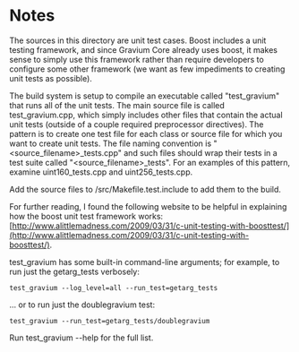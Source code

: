 # Notes
The sources in this directory are unit test cases.  Boost includes a
unit testing framework, and since Gravium Core already uses boost, it makes
sense to simply use this framework rather than require developers to
configure some other framework (we want as few impediments to creating
unit tests as possible).

The build system is setup to compile an executable called "test_gravium"
that runs all of the unit tests.  The main source file is called
test_gravium.cpp, which simply includes other files that contain the
actual unit tests (outside of a couple required preprocessor
directives).  The pattern is to create one test file for each class or
source file for which you want to create unit tests.  The file naming
convention is "<source_filename>_tests.cpp" and such files should wrap
their tests in a test suite called "<source_filename>_tests".  For an
examples of this pattern, examine uint160_tests.cpp and
uint256_tests.cpp.

Add the source files to /src/Makefile.test.include to add them to the build.

For further reading, I found the following website to be helpful in
explaining how the boost unit test framework works:
[http://www.alittlemadness.com/2009/03/31/c-unit-testing-with-boosttest/](http://www.alittlemadness.com/2009/03/31/c-unit-testing-with-boosttest/).

test_gravium has some built-in command-line arguments; for
example, to run just the getarg_tests verbosely:

    test_gravium --log_level=all --run_test=getarg_tests

... or to run just the doublegravium test:

    test_gravium --run_test=getarg_tests/doublegravium

Run  test_gravium --help   for the full list.

